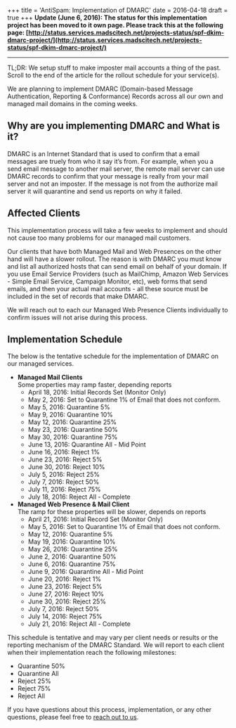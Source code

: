 +++
title = 'AntiSpam: Implementation of DMARC'
date = 2016-04-18
draft = true
+++
**Update (June 6, 2016): The status for this implementation project has been moved to it own page. Please track this at the following page: [http://status.services.madscitech.net/projects-status/spf-dkim-dmarc-project/](http://status.services.madscitech.net/projects-status/spf-dkim-dmarc-project/)**

---

TL;DR: We setup stuff to make imposter mail accounts a thing of the past. Scroll to the end of the article for the rollout schedule for your service(s).

We are planning to implement DMARC (Domain-based Message Authentication, Reporting &amp; Conformance) Records across all our own and managed mail domains in the coming weeks.

## Why are you implementing DMARC and What is it?

DMARC is an Internet Standard that is used to confirm that a email messages are truely from who it say it’s from. For example, when you a send email message to another mail server, the remote mail server can use DMARC records to confirm that your message is really from your mail server and not an imposter. If the message is not from the authorize mail server it will quarantine and send us reports on why it failed.

## Affected Clients

This implementation process will take a few weeks to implement and should not cause too many problems for our managed mail customers.

Our clients that have both Managed Mail and Web Presences on the other hand will have a slower rollout. The reason is with DMARC you must know and list all authorized hosts that can send email on behalf of your domain. If you use Email Service Providers (such as MailChimp, Amazon Web Services - Simple Email Service, Campaign Monitor, etc), web forms that send emails, and then your actual mail accounts - all these source must be included in the set of records that make DMARC.

We will reach out to each our Managed Web Presence Clients individually to confirm issues will not arise during this process.

## Implementation Schedule

The below is the tentative schedule for the implementation of DMARC on our managed services.

 * **Managed Mail Clients** <br>Some properties may ramp faster, depending reports
   * April 18, 2016: Initial Records Set (Monitor Only)
   * May 2, 2016: Set to Quarantine 1% of Email that does not conform.
   * May 5, 2016: Quarantine 5%
   * May 9, 2016: Quarantine 10%
   * May 12, 2016: Quarantine 25%
   * May 23, 2016: Quarantine 50%
   * May 30, 2016: Quarantine 75%
   * June 13, 2016: Quarantine All - Mid Point
   * June 16, 2016: Reject 1%
   * June 23, 2016: Reject 5%
   * June 30, 2016: Reject 10%
   * July 5, 2016: Reject 25%
   * July 7, 2016: Reject 50%
   * July 11, 2016: Reject 75%
   * July 18, 2016: Reject All - Complete
* **Managed Web Presence &amp; Mail Client** <br>The ramp for these properties will be slower, depends on reports
  * April 21, 2016: Initial Record Set (Monitor Only)
  * May 5, 2016: Set to Quarantine 1% of Email that does not conform.
  * May 12, 2016: Quarantine 5%
  * May 19, 2016: Quarantine 10%
  * May 26, 2016: Quarantine 25%
  * June 2, 2016: Quarantine 50%
  * June 6, 2016: Quarantine 75%
  * June 9, 2016: Quarantine All - Mid Point
  * June 20, 2016: Reject 1%
  * June 23, 2016: Reject 5%
  * June 27, 2016: Reject 10%
  * June 30, 2016: Reject 25%
  * July 7, 2016: Reject 50%
  * July 14, 2016: Reject 75%
  * July 21, 2016: Reject All - Complete
  
This schedule is tentative and may vary per client needs or results or the reporting mechanism of the DMARC Standard. We will report to each client when their implementation reach the following milestones:

 * Quarantine 50%
 * Quarantine All
 * Reject 25%
 * Reject 75%
 * Reject All
 
 If you have questions about this process, implementation, or any other questions, please feel free to [reach out to us](http://madscitech.com/about/contact/).